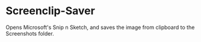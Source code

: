 # Screenclip-Saver

Opens Microsoft's Snip n Sketch, and saves the image from clipboard to the Screenshots folder.
